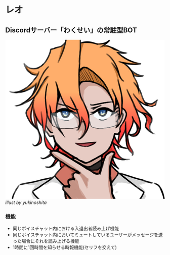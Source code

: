 # レオ
## Discordサーバー「わくせい」の常駐型BOT

![レオ画像](レオ.png)
*illust by yukinoshita*


### 機能
- 同じボイスチャット内における入退出者読み上げ機能
- 同じボイスチャット内においてミュートしているユーザーがメッセージを送った場合にそれを読み上げる機能
- 1時間に1回時間を知らせる時報機能(セリフを交えて)